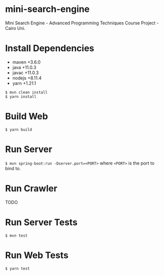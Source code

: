 # mini-search-engine
Mini Search Engine - Advanced Programming Techniques Course Project - Cairo Uni.

# Install Dependencies

* maven +3.6.0
* java +11.0.3
* javac +11.0.3
* nodejs +8.11.4
* yarn +1.21.1

```
$ mvn clean install
$ yarn install
```

# Build Web

`$ yarn build`

# Run Server

`$ mvn spring-boot:run -Dserver.port=<PORT>` where `<PORT>` is the port to bind to.

# Run Crawler

TODO

# Run Server Tests

`$ mvn test` 

# Run Web Tests

`$ yarn test`

